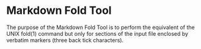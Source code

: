 # Markdown Fold Tool

The purpose of the Markdown Fold Tool is to perform the equivalent
of the UNIX fold(1) command but only for sections of the input file
enclosed by verbatim markers (three back tick characters).

